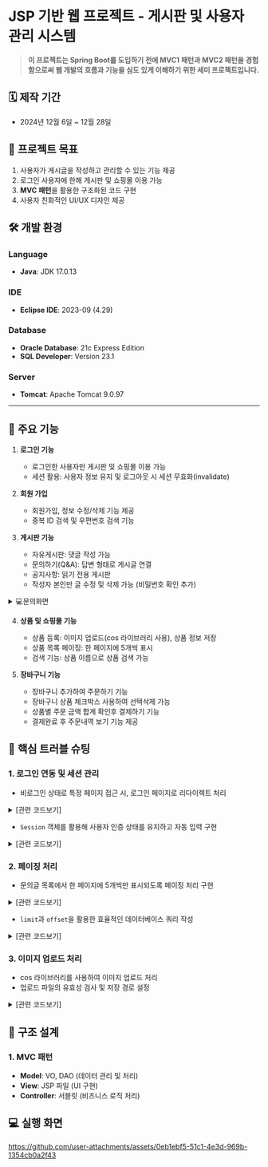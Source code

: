 # JSP 기반 웹 프로젝트 - 게시판 및 사용자 관리 시스템

> **이 프로젝트는 Spring Boot를 도입하기 전에 **MVC1 패턴**과 **MVC2 패턴**을 경험함으로써 웹 개발의 흐름과 기능을 심도 있게 이해하기 위한 세미 프로젝트입니다.**


## 🗓 제작 기간
- 2024년 12월 6일 ~ 12월 28일

## 🎯 프로젝트 목표

1. 사용자가 게시글을 작성하고 관리할 수 있는 기능 제공
2. 로그인 사용자에 한해 게시판 및 쇼핑몰 이용 가능
3. **MVC 패턴**을 활용한 구조화된 코드 구현
4. 사용자 친화적인 UI/UX 디자인 제공


## 🛠 개발 환경
### Language
- **Java**: JDK 17.0.13

### IDE
- **Eclipse IDE**: 2023-09 (4.29)

### Database
- **Oracle Database**: 21c Express Edition
- **SQL Developer**: Version 23.1

### Server
- **Tomcat**: Apache Tomcat 9.0.97

---

## 📌 주요 기능
1. **로그인 기능**
   - 로그인한 사용자만 게시판 및 쇼핑몰 이용 가능
   - 세션 활용: 사용자 정보 유지 및 로그아웃 시 세션 무효화(invalidate)
     
2. **회원 가입**
   - 회원가입, 정보 수정/삭제 기능 제공
   - 중복 ID 검색 및 우편번호 검색 기능

3. **게시판 기능**
   - 자유게시판: 댓글 작성 가능
   - 문의하기(Q&A): 답변 형태로 게시글 연결
   - 공지사항: 읽기 전용 게시판
   - 작성자 본인만 글 수정 및 삭제 가능 (비밀번호 확인 추가)
<details>
<summary>💻문의화면</summary>
   <img src="https://github.com/user-attachments/assets/6dd5d52d-253c-4664-a75f-6a050d9ed4f0" alt="문의하기보기" width="70%">
</details>

4. **상품 및 쇼핑몰 기능**
   - 상품 등록: 이미지 업로드(cos 라이브러리 사용), 상품 정보 저장
   - 상품 목록 페이징: 한 페이지에 5개씩 표시
   - 검색 기능: 상품 이름으로 상품 검색 가능
    
5. **장바구니 기능**
   - 장바구니 추가하여 주문하기 기능
   - 장바구니 상품 체크박스 사용하여 선택삭제 가능
   - 상품별 주문 금액 합계 확인후 결제하기 기능
   - 결제완료 후 주문내역 보기 기능 제공

## 🚧 핵심 트러블 슈팅

### 1. 로그인 연동 및 세션 관리
- 비로그인 상태로 특정 페이지 접근 시, 로그인 페이지로 리다이렉트 처리
<details>
<summary>[관련 코드보기]</summary>
<div markdown="1">
   
```java
if (session.getAttribute("userName") == null) {
    response.sendRedirect("login.jsp");
    return;
}
```
</div>
</details>


- `Session` 객체를 활용해 사용자 인증 상태를 유지하고 자동 입력 구현
<details>
<summary>[관련 코드보기]</summary>
<div markdown="1">
   
```java
String userId = (String) session.getAttribute("userId");
UserVO user = null;
if (userId != null) {
   UserDAO udao = UserDAO.getInstance();
   user = udao.getUserById(userId);
}
```
</div>
</details>


### 2. 페이징 처리
- 문의글 목록에서 한 페이지에 5개씩만 표시되도록 페이징 처리 구현
<details>
<summary>[관련 코드보기]</summary>
<div markdown="1">

```java
// JSP 파일에서 페이징 처리
<%
    int currentPage = 1; // 기본 페이지
    int pageSize = 5;    // 한 페이지에 표시할 항목 수
    String pageParam = request.getParameter("page");

    if (pageParam != null) {
        currentPage = Integer.parseInt(pageParam);
    }

    QuestionDAO questionDAO = new QuestionDAO();
    int totalQuestions = questionDAO.getTotalQuestionCount();
    int totalPages = (int) Math.ceil(totalQuestions / (double) pageSize);
    int startIndex = (currentPage - 1) * pageSize;

    ArrayList<QuestionVO> questions = questionDAO.getQuestionsByPage(startIndex, pageSize);
%>

<div class="paging">
    <ul>
        <% if (currentPage > 1) { %>
            <li><a href="?page=<%= currentPage - 1 %>">이전</a></li>
        <% } %>
        <% for (int i = 1; i <= totalPages; i++) { %>
            <li><a href="?page=<%= i %>" class="<%= (i == currentPage) ? "current-page" : "" %>"><%= i %></a></li>
        <% } %>
        <% if (currentPage < totalPages) { %>
            <li><a href="?page=<%= currentPage + 1 %>">다음</a></li>
        <% } %>
    </ul>
</div>
```
</div>
</details>

- `limit`과 `offset`을 활용한 효율적인 데이터베이스 쿼리 작성
<details>
<summary>[관련 코드보기]</summary>
<div markdown="1">

```java
// DAO 클래스의 메서드
public ArrayList<QuestionVO> getQuestionsByPage(int startIndex, int pageSize) {
    ArrayList<QuestionVO> questions = new ArrayList<>();
    String sql = "SELECT * FROM QUESTIONS ORDER BY CREATED_DATE DESC OFFSET ? ROWS FETCH NEXT ? ROWS ONLY";
    try (Connection con = ConnectionPool.getInstance().dbCon();
         PreparedStatement pstmt = con.prepareStatement(sql)) {
        pstmt.setInt(1, startIndex);
        pstmt.setInt(2, pageSize);
        try (ResultSet rs = pstmt.executeQuery()) {
            while (rs.next()) {
                QuestionVO question = new QuestionVO();
                question.setId(rs.getInt("ID"));
                question.setTitle(rs.getString("TITLE"));
                question.setContent(rs.getString("CONTENT"));
                question.setCreatedDate(rs.getDate("CREATED_DATE"));
                questions.add(question);
            }
        }
    } catch (SQLException e) {
        e.printStackTrace();
    }
    return questions;
}
```
</div>
</details>
  

### 3. 이미지 업로드 처리
- cos 라이브러리를 사용하여 이미지 업로드 처리
- 업로드 파일의 유효성 검사 및 저장 경로 설정

<details>
<summary>[관련 코드보기]</summary>
<div markdown="1">
   
```java

String realFolder = application.getRealPath("/upload"); // 업로드 경로
int maxSize = 5 * 1024 * 1024; // 최대 파일 크기 5MB
String encType = "utf-8"; // 인코딩 방식

// 업로드 폴더 확인 및 생성
File uploadDir = new File(realFolder);
if (!uploadDir.exists()) {
    uploadDir.mkdirs(); // 업로드 디렉토리가 없으면 생성
}

// 파일 업로드 처리
MultipartRequest multi = new MultipartRequest(request, realFolder, maxSize, encType, new DefaultFileRenamePolicy());

```
</div>
</details>


## 📜 구조 설계

### 1. MVC 패턴
  - **Model**: VO, DAO (데이터 관리 및 처리)
  - **View**: JSP 파일 (UI 구현)
  - **Controller**: 서블릿 (비즈니스 로직 처리)


## 💻 실행 화면
https://github.com/user-attachments/assets/0eb1ebf5-51c1-4e3d-969b-1354cb0a2f43
